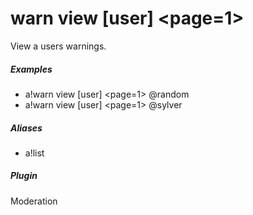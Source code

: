 # warn view [user] &lt;page=1&gt;

View a users warnings.
			

##### Examples

* a!warn view [user] &lt;page=1&gt; @random
* a!warn view [user] &lt;page=1&gt; @sylver


##### Aliases

* a!list


##### Plugin
Moderation